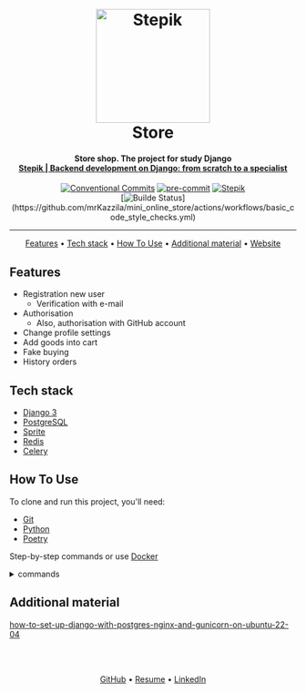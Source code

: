 <h1 align="center">
  <br>
  <a href="https://stepik.org/course/125859/info">
    <img src="readme/stepik.jpeg"
    alt="Stepik" width="200">
  </a>
  <br>
  Store
  <br>
</h1>

<h4 align="center">
    Store shop. The project for study Django
    <br>
    <a href="https://stepik.org/course/125859/info" target="_blank">
      Stepik | Backend development on Django: from scratch to a specialist
    </a>
</h4>

<div align="center">

[![Conventional Commits](https://img.shields.io/badge/Conventional%20Commits-1.0.0-%23FE5196?logo=conventionalcommits&logoColor=white)](https://conventionalcommits.org)
[![pre-commit](https://img.shields.io/badge/pre--commit-enabled-brightgreen?logo=pre-commit)](https://github.com/pre-commit/pre-commit)
[![Stepik](https://img.shields.io/badge/stepik-course-green)](https://stepik.org/course/101042/info)
 <br>
[![Builde Status](https://github.com/mrKazzila/mini_online_store/actions/workflows/basic_code_style_checks.yml/badge.svg?)](https://github.com/mrKazzila/mini_online_store/actions/workflows/basic_code_style_checks.yml)

</div>
<hr>

<p align="center">
  <a href="#features">Features</a> •
  <a href="#tech-stack">Tech stack</a> •
  <a href="#how-to-use">How To Use</a> •
  <a href="#additional-material">Additional material</a> •
  <a href="https://store-server-test.ru/">Website</a>
</p>


## Features
* Registration new user
  - Verification with e-mail
* Authorisation
  - Also, authorisation with GitHub account
* Change profile settings
* Add goods into cart
* Fake buying
* History orders


## Tech stack
- [Django 3](https://www.djangoproject.com/)
- [PostgreSQL](https://www.postgresql.org/)
- [Sprite](https://stripe.com/)
- [Redis](https://redis.io/)
- [Celery](https://docs.celeryq.dev/en/stable/index.html)


## How To Use
To clone and run this project, you'll need:
- [Git](https://git-scm.com)
- [Python](https://www.python.org/downloads/)
- [Poetry](https://python-poetry.org/docs/#installation)

Step-by-step commands or use [Docker](readme/DOCKER.md)
<details>
<summary>commands</summary>

1. Firstly clone repo
   ```bash
   git clone git@github.com:mrKazzila/mini_online_store.git
   ```

2. Copy an example .env file because the real one is git ignored
   ```bash
   cp env/.env.example env/.env.project
   ```

3. Add env file for db
   ```bash
   touch env/.env.db && echo -e \
   "POSTGRES_DB=store_db\nPOSTGRES_USER=store_username\nPOSTGRES_PASSWORD=store_password" > env/.env.db
   ```

4. Settings Poetry
   ```bash
   poetry config virtualenvs.in-project true
   ```

5. Activate venv
   ```bash
   poetry shell
   ```

6. Install packages
   ```bash
   poetry install
   ```

7. Install pre-commit
    ```bash
    pre-commit install
    ```

8. Move to app dir
    ```bash
   cd app
    ```

9. Run project dependencies, migrations, fill the database with the fixture data etc
   ```bash
   python manage.py migrate
   python manage.py loaddata <path_to_fixture_files>
   python manage.py runserver
   ```

10. Run [Redis Server](https://redis.io/docs/getting-started/installation/)
    ```bash
    redis-server
    ```

11. Run Celery
    ```bash
    celery -A config worker --loglevel=INFO
    ```

12. Test purchase webhook
     ```bash
     stripe listen --forward-to 127.0.0.1:8000/webhook/stripe/
     ```

13. Start yapf (manual)
    ```bash
    yapf --style=.style.yapf -ir -vv app/
    ```

14. Start pre-commit (manual)
    ```bash
    pre-commit run --all-files
    ```

15. Start bandit (manual)
    ```bash
    bandit -c style/bandit.yaml -r app/ -f json -o bandit_report.json
    ```

</details>


## Additional material

[how-to-set-up-django-with-postgres-nginx-and-gunicorn-on-ubuntu-22-04](https://www.digitalocean.com/community/tutorials/how-to-set-up-django-with-postgres-nginx-and-gunicorn-on-ubuntu-22-04#further-troubleshooting)


<br>
<br>
<p align="center">
  <a href="https://github.com/mrKazzila">GitHub</a> •
  <a href="https://mrkazzila.github.io/resume/">Resume</a> •
  <a href="https://www.linkedin.com/in/i-kazakov/">LinkedIn</a>
</p>
